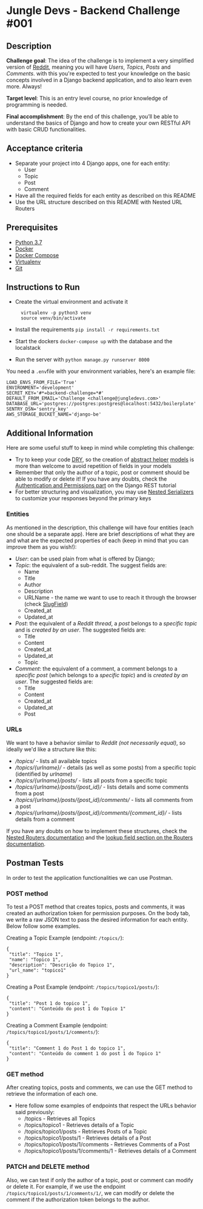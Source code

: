 # Jungle Devs - Backend Challenge #001

## Description
**Challenge goal**: The idea of the challenge is to implement a very simplified version of [Reddit](https://www.reddit.com), 
meaning you will have *Users*, *Topics*, *Posts* and *Comments*. with this you're expected to test your knowledge on 
the basic concepts involved in a Django backend application, and to also learn even more.
Always!

**Target level**: This is an entry level course, no prior knowledge of programming is needed.
 
**Final accomplishment**: By the end of this challenge, you’ll be able to understand the basics of Django and how to create your own RESTful API with basic CRUD functionalities.

## Acceptance criteria
- Separate your project into 4 Django apps, one for each entity:
  - User
  - Topic
  - Post
  - Comment
- Have all the required fields for each entity as described on this README
- Use the URL structure described on this README with Nested URL Routers

## Prerequisites

- [Python 3.7](https://www.python.org)
- [Docker](https://www.docker.com)
- [Docker Compose](https://docs.docker.com/compose/)
- [Virtualenv](https://github.com/pypa/virtualenv/)
- [Git](https://git-scm.com/)

## Instructions to Run

- Create the virtual environment and activate it

        virtualenv -p python3 venv
        source venv/bin/activate
- Install the requirements `pip install -r requirements.txt`
- Start the dockers `docker-compose up` with the database and the localstack
- Run the server with `python manage.py runserver 8000`

You need a `.env`file with your environment variables, here's an example file:
```
LOAD_ENVS_FROM_FILE='True'
ENVIRONMENT='development'
SECRET_KEY='#*=backend-challenge=*#'
DEFAULT_FROM_EMAIL='Challenge <challenge@jungledevs.com>'
DATABASE_URL='postgres://postgres:postgres@localhost:5432/boilerplate'
SENTRY_DSN='sentry_key'
AWS_STORAGE_BUCKET_NAME='django-be'
```

## Additional Information
Here are some useful stuff to keep in mind while completing this challenge:

* Try to keep your code [DRY](https://en.wikipedia.org/wiki/Don%27t_repeat_yourself), so the creation of 
[abstract helper](https://realpython.com/modeling-polymorphism-django-python/#abstract-base-model) [models](https://docs.djangoproject.com/en/3.0/topics/db/models/#abstract-base-classes) is more than welcome 
to avoid repetition of fields in your models
* Remember that only the author of a topic, post or comment should be able to modify or delete it!
If you have any doubts, check the 
[Authentication and Permissions part](https://www.django-rest-framework.org/tutorial/4-authentication-and-permissions/) 
on the Django REST tutorial
* For better structuring and visualization, you may use 
[Nested Serializers](https://www.django-rest-framework.org/api-guide/relations/#nested-relationships) to customize your 
responses beyond the primary keys

### Entities

As mentioned in the description, this challenge will have four entities (each one should be a separate app). 
Here are brief descriptions of what they are and what are the expected properties of each (keep in mind that you can 
improve them as you wish!):

* *User*: can be used plain from what is offered by Django;
* *Topic*: the equivalent of a sub-reddit. The suggest fields are:
    * Name
    * Title
    * Author
    * Description
    * URLName - the name we want to use to reach it through the browser (check [SlugField](https://docs.djangoproject.com/en/2.1/ref/models/fields/#slugfield))
    * Created_at
    * Updated_at
* *Post*: the equivalent of a *Reddit thread*, a *post* belongs to a *specific topic* and is *created by an user*. The 
suggested fields are:
    * Title
    * Content
    * Created_at
    * Updated_at
    * Topic
* *Comment*: the equivalent of a comment, a comment belongs to a *specific post* (which belongs to a *specific topic*) 
and is *created by an user*. The suggested fields are:
    * Title
    * Content
    * Created_at
    * Updated_at
    * Post
    
### URLs    

We want to have a behavior similar to *Reddit (not necessarily equal)*, so ideally we'd like a structure like this:

* */topics/* - lists all available topics
* */topics/{urlname}/* - details (as well as some posts) from a specific topic (identified by *urlname*)
* */topics/{urlname}/posts/* - lists all posts from a specific topic
* */topics/{urlname}/posts/{post_id}/* - lists details and some comments from a post
* */topics/{urlname}/posts/{post_id}/comments/* - lists all comments from a post
* */topics/{urlname}/posts/{post_id}/comments/{comment_id}/* - lists details from a comment


If you have any doubts on how to implement these structures, check the
[Nested Routers documentation](https://github.com/alanjds/drf-nested-routers) and the 
[lookup field section on the Routers documentation](https://www.django-rest-framework.org/api-guide/routers/#simplerouter).

## Postman Tests

In order to test the application functionalities we can use Postman.

### POST method

To test a POST method that creates topics, posts and comments, it was created an authorization token for permission purposes.
On the body tab, we write a raw JSON text to pass the desired information for each entity. Below follow some examples.

Creating a Topic Example (endpoint: `/topics/`):
```
{
 "title": "Topico 1",
 "name": "Topico 1",
 "description": "Descrição do Topico 1",
 "url_name": "topico1"
}
```

Creating a Post Example (endpoint: `/topics/topico1/posts/`):
```
{
 "title": "Post 1 do topico 1",
 "content": "Conteúdo do post 1 do Topico 1"
}
```

Creating a Comment Example (endpoint: `/topics/topico1/posts/1/comments/`):
```
{
 "title": "Comment 1 do Post 1 do topico 1",
 "content": "Conteúdo do comment 1 do post 1 do Topico 1"
}
```

### GET method

After creating topics, posts and comments, we can use the GET method to retrieve the information of each one.

* Here follow some examples of endpoints that respect the URLs behavior said previously:
    * /topics - Retrieves all Topics
    * /topics/topico1 - Retrieves details of a Topic
    * /topics/topico1/posts - Retrieves Posts of a Topic
    * /topics/topico1/posts/1 - Retrieves details of a Post
    * /topics/topico1/posts/1/comments - Retrieves Comments of a Post
    * /topics/topico1/posts/1/comments/1 - Retrieves details of a Comment
	
### PATCH and DELETE method

Also, we can test if only the author of a topic, post or comment can modify or delete it.
For example, if we use the endpoint `/topics/topico1/posts/1/comments/1/`, we can modify or delete the comment if the authorization token belongs to the author.

